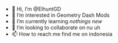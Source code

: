 - 👋 Hi, I’m @ElhuntGD
- 👀 I’m interested in Geometry Dash Mods
- 🌱 I’m currently learning *nothings new*
- 💞️ I’m looking to collaborate on nu uh
- 📫 How to reach me find me on indonesia

<!---
ElhuntGD/ElhuntGD is a ✨ special ✨ repository because its `README.md` (this file) appears on your GitHub profile.
You can click the Preview link to take a look at your changes.
--->
